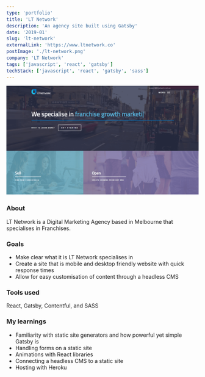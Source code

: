 ```yaml
---
type: 'portfolio'
title: 'LT Network'
description: 'An agency site built using Gatsby'
date: '2019-01'
slug: 'lt-network'
externalLink: 'https://www.ltnetwork.co'
postImage: './lt-network.png'
company: 'LT Network'
tags: ['javascript', 'react', 'gatsby']
techStack: ['javascript', 'react', 'gatsby', 'sass']
---
```


![LT Network Website](./lt-network.png 'LT Network Website')[]()

### About

LT Network is a Digital Marketing Agency based in Melbourne that specialises in Franchises.

### Goals

- Make clear what it is LT Network specialises in
- Create a site that is mobile and desktop friendly website with quick response times
- Allow for easy customisation of content through a headless CMS

### Tools used

React, Gatsby, Contentful, and SASS

### My learnings

- Familiarity with static site generators and how powerful yet simple Gatsby is
- Handling forms on a static site
- Animations with React libraries
- Connecting a headless CMS to a static site
- Hosting with Heroku
